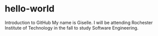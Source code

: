 # hello-world
Introduction to GitHub
My name is Giselle. 
I will be attending Rochester Institute of Technology 
in the fall to study Software Engineering.
